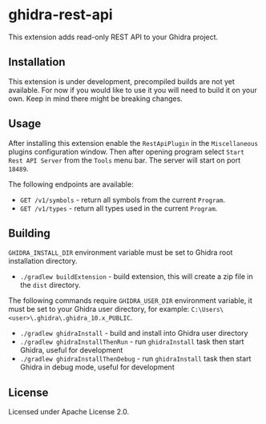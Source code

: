 ghidra-rest-api
===============

This extension adds read-only REST API to your Ghidra project.

## Installation

This extension is under development, precompiled builds are not yet available.
For now if you would like to use it you will need to build it on your own.
Keep in mind there might be breaking changes.

## Usage

After installing this extension enable the `RestApiPlugin` in the `Miscellaneous` plugins configuration window.
Then after opening program select `Start Rest API Server` from the `Tools` menu bar. The server will start on port `18489`.

The following endpoints are available:

- `GET /v1/symbols` - return all symbols from the current `Program`.
- `GET /v1/types` - return all types used in the current `Program`.

## Building

`GHIDRA_INSTALL_DIR` environment variable must be set to Ghidra root installation directory.

- `./gradlew buildExtension` - build extension, this will create a zip file in the `dist` directory.

The following commands require `GHIDRA_USER_DIR` environment variable, it must be set to your Ghidra user
directory, for example: `C:\Users\<user>\.ghidra\.ghidra_10.x_PUBLIC`.

- `./gradlew ghidraInstall` - build and install into Ghidra user directory
- `./gradlew ghidraInstallThenRun` - run `ghidraInstall` task then start Ghidra, useful for development
- `./gradlew ghidraInstallThenDebug` - run `ghidraInstall` task then start Ghidra in debug mode, useful for development

## License

Licensed under Apache License 2.0.
